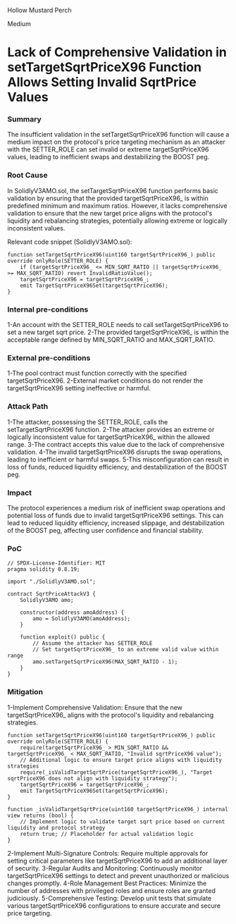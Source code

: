 Hollow Mustard Perch

Medium

# Lack of Comprehensive Validation in setTargetSqrtPriceX96 Function Allows Setting Invalid SqrtPrice Values

### Summary

The insufficient validation in the setTargetSqrtPriceX96 function will cause a medium impact on the protocol's price targeting mechanism as an attacker with the SETTER_ROLE can set invalid or extreme targetSqrtPriceX96 values, leading to inefficient swaps and destabilizing the BOOST peg.

### Root Cause

In SolidlyV3AMO.sol, the setTargetSqrtPriceX96 function performs basic validation by ensuring that the provided targetSqrtPriceX96_ is within predefined minimum and maximum ratios. However, it lacks comprehensive validation to ensure that the new target price aligns with the protocol's liquidity and rebalancing strategies, potentially allowing extreme or logically inconsistent values.

Relevant code snippet (SolidlyV3AMO.sol):
```solidity
function setTargetSqrtPriceX96(uint160 targetSqrtPriceX96_) public override onlyRole(SETTER_ROLE) {
    if (targetSqrtPriceX96_ <= MIN_SQRT_RATIO || targetSqrtPriceX96_ >= MAX_SQRT_RATIO) revert InvalidRatioValue();
    targetSqrtPriceX96 = targetSqrtPriceX96_;
    emit TargetSqrtPriceX96Set(targetSqrtPriceX96);
}
```

### Internal pre-conditions

1-An account with the SETTER_ROLE needs to call setTargetSqrtPriceX96 to set a new target sqrt price.
2-The provided targetSqrtPriceX96_ is within the acceptable range defined by MIN_SQRT_RATIO and MAX_SQRT_RATIO.

### External pre-conditions

1-The pool contract must function correctly with the specified targetSqrtPriceX96.
2-External market conditions do not render the targetSqrtPriceX96 setting ineffective or harmful.

### Attack Path

1-The attacker, possessing the SETTER_ROLE, calls the setTargetSqrtPriceX96 function.
2-The attacker provides an extreme or logically inconsistent value for targetSqrtPriceX96_ within the allowed range.
3-The contract accepts this value due to the lack of comprehensive validation.
4-The invalid targetSqrtPriceX96 disrupts the swap operations, leading to inefficient or harmful swaps.
5-This misconfiguration can result in loss of funds, reduced liquidity efficiency, and destabilization of the BOOST peg.

### Impact

The protocol experiences a medium risk of inefficient swap operations and potential loss of funds due to invalid targetSqrtPriceX96 settings. This can lead to reduced liquidity efficiency, increased slippage, and destabilization of the BOOST peg, affecting user confidence and financial stability.

### PoC

```solidity
// SPDX-License-Identifier: MIT
pragma solidity 0.8.19;

import "./SolidlyV3AMO.sol";

contract SqrtPriceAttackV3 {
    SolidlyV3AMO amo;

    constructor(address amoAddress) {
        amo = SolidlyV3AMO(amoAddress);
    }

    function exploit() public {
        // Assume the attacker has SETTER_ROLE
        // Set targetSqrtPriceX96_ to an extreme valid value within range
        amo.setTargetSqrtPriceX96(MAX_SQRT_RATIO - 1);
    }
}
```

### Mitigation

1-Implement Comprehensive Validation:
Ensure that the new targetSqrtPriceX96_ aligns with the protocol's liquidity and rebalancing strategies.
```solidity
function setTargetSqrtPriceX96(uint160 targetSqrtPriceX96_) public override onlyRole(SETTER_ROLE) {
    require(targetSqrtPriceX96_ > MIN_SQRT_RATIO && targetSqrtPriceX96_ < MAX_SQRT_RATIO, "Invalid sqrtPriceX96 value");
    // Additional logic to ensure target price aligns with liquidity strategies
    require(_isValidTargetSqrtPrice(targetSqrtPriceX96_), "Target sqrtPriceX96 does not align with liquidity strategy");
    targetSqrtPriceX96 = targetSqrtPriceX96_;
    emit TargetSqrtPriceX96Set(targetSqrtPriceX96);
}

function _isValidTargetSqrtPrice(uint160 targetSqrtPriceX96_) internal view returns (bool) {
    // Implement logic to validate target sqrt price based on current liquidity and protocol strategy
    return true; // Placeholder for actual validation logic
}
```
2-Implement Multi-Signature Controls:
Require multiple approvals for setting critical parameters like targetSqrtPriceX96 to add an additional layer of security.
3-Regular Audits and Monitoring:
Continuously monitor targetSqrtPriceX96 settings to detect and prevent unauthorized or malicious changes promptly.
4-Role Management Best Practices:
Minimize the number of addresses with privileged roles and ensure roles are granted judiciously.
5-Comprehensive Testing:
Develop unit tests that simulate various targetSqrtPriceX96 configurations to ensure accurate and secure price targeting.